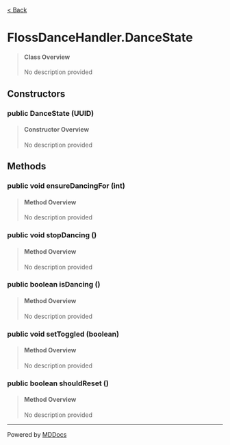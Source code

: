 [< Back](../README.md)
# FlossDanceHandler.DanceState #
>#### Class Overview ####
>No description provided
## Constructors ##
### public DanceState (UUID) ###
>#### Constructor Overview ####
>No description provided
>
## Methods ##
### public void ensureDancingFor (int) ###
>#### Method Overview ####
>No description provided
>
### public void stopDancing () ###
>#### Method Overview ####
>No description provided
>
### public boolean isDancing () ###
>#### Method Overview ####
>No description provided
>
### public void setToggled (boolean) ###
>#### Method Overview ####
>No description provided
>
### public boolean shouldReset () ###
>#### Method Overview ####
>No description provided
>

---
Powered by [MDDocs](https://github.com/VRCube/MDDocs)